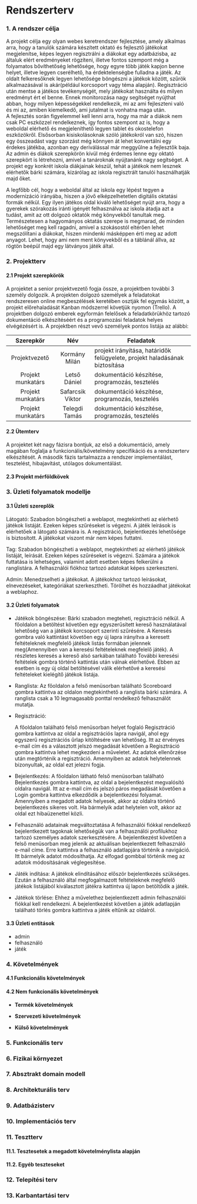 # Rendszerterv



### 1. A rendszer célja

A projekt célja egy olyan webes keretrendszer fejlesztése, amely alkalmas arra, hogy  a tanulók számára készített oktató és fejlesztő játékokat megjelenítse, képes legyen regisztrálni a diákokat egy adatbázisba, az általuk elért eredményeket rögzíteni, illetve fontos szempont még a folyamatos bővíthetőség lehetősége, hogy egyre több játék kapjon benne helyet, illetve legyen cserélhető, ha érdektelenségbe fulladna a játék.
Az oldalt felkeresőknek legyen lehetősége böngészni a játékok között, szűrök alkalmazásával is akár(például korcsoport vagy téma alapján). Regisztráció után mentse a játékos tevékenységét, mely játékokat használta és milyen eredményt ért el benne. Ennek monitorozása nagy segítséget nyújthat abban, hogy milyen képességekkel rendelkezik, mi az ami fejleszteni való és mi az, amiben kiemelkedő, ami jutalmat is vonhatna maga után.  
A fejlesztés során figyelemmel kell lenni arra, hogy ma már a diákok nem csak PC eszközzel rendelkeznek, így fontos szempont az is, hogy a weboldal elérhető és megjeleníthető legyen tablet és okostelefon eszközökről. Elsősorban kisiskolásoknak szóló játékokról van szó, hiszen egy összeadást vagy szorzást még könnyen át lehet konvertálni egy érdekes játékba, azonban egy deriválással már meggyűlne a fejlesztők baja.
Az admin és diákok szerepkörön kívül még érdemes lenne egy oktató szerepkört is létrehozni, amivel a tanároknak nyújtanánk nagy segítséget. A projekt egy konkrét iskola diákjainak készül, tehát a játékok nem lesznek elérhetők bárki számára, kizárólag az iskola regisztrált tanulói használhatják majd őket.

A legfőbb cél, hogy a weboldal által az iskola egy lépést tegyen a modernizáció irányába, hiszen a jövő elképzelhetetlen digitális oktatási formák nélkül. Egy ilyen játékos oldal kiváló lehetőséget nyújt arra, hogy a gyerekek szórakozás iránti igényét felhasználva az iskola átadja azt a tudást, amit az ott dolgozó oktatók még könyvekből tanultak meg. Természetesen a hagyományos oktatás szerepe is megmarad, de minden lehetőséget meg kell ragadni, amivel a szokásostól eltérően lehet megszólítani a diákokat, hiszen mindenki másképpen érti meg az adott anyagot. Lehet, hogy ami nem ment könyvekből és a táblánál állva, az rögtön beépül majd egy látványos játék által.

### 2. Projektterv

####    2.1 Projekt szerepkörök

A projektet a senior projektvezető fogja össze, a projektben további 3 személy dolgozik. A projekten dolgozó személyek a feladatokat rendszeresen online megbeszélések keretében osztják fel egymás között, a projekt előrehaladását Kanban módszerrel követjük nyomon (Trello). A projektben dolgozó emberek egyformán felelősek a feladatkörükhöz tartozó dokumentáció elkészítéséért és a programozási feladatok helyes elvégézésért is. A projektben részt vevő személyek pontos listája az alábbi:

|Szerepkör|Név|Feladatok|
|:----------------------------:|:---------------------------------------------:|--------------------------------------------------------------------------|
|Projektvezető|Kormány Milán|projekt irányítása, határidők felügyelete, projekt haladásának biztosítása|
|Projekt munkatárs|Letső Dániel|dokumentáció készítése, programozás, tesztelés|
|Projekt munkatárs|Safarcsik Viktor|dokumentáció készítése, programozás, tesztelés|
|Projekt munkatárs|Telegdi Tamás|dokumentáció készítése, programozás, tesztelés|

####    2.2 Ütemterv

A projektet két nagy fázisra bontjuk, az első a dokumentáció, amely magában foglalja a funkcionális/követelmény specifikáció és a rendszerterv elkészítését.
A második fázis tartalmazza a rendszer implementálást, tesztelést, hibajavítást, utólagos dokumentálást.

####    2.3 Projekt mérföldkövek



### 3. Üzleti folyamatok modellje

#### 			3.1 Üzleti szereplők

Látogató: Szabadon böngészheti a weblapot, megtekintheti az elérhető játékok listáját. Ezeken képes 	szűréseket is végezni. A játék leírások is elérhetőek a látogató számára is. A regisztráció, bejelentkezés lehetősége is biztosított. A játékokat viszont már nem képes futtatni.

Tag: Szabadon böngészheti a weblapot, megtekintheti az elérhető játékok listáját, leírását. Ezeken képes 	szűréseket is végezni. Számára a játékok futtatása is lehetséges, valamint adott esetben képes felkerülni a ranglistára. A felhasználói fiókhoz tartozó adatokat képes szerkeszteni.

Admin: Menedzselheti a játékokat. A játékokhoz tartozó leírásokat, elnevezéseket, kategóriákat szerkesztheti. Törölhet és hozzáadhat játékokat a weblaphoz.

#### 			3.2 Üzleti folyamatok

- Játékok böngészése: 
  Bárki szabadon megteheti, regisztráció nélkül. A főoldalon a betöltést követően egy egyszerűsített kereső használatával lehetőség van a játékok korcsoport szerinti szűrésére. A Keresés gombra való kattintást követően egy új lapra irányítva a keresett feltételeknek megfelelő játékok listás formában jelennek meg(Amennyiben van a keresési feltételeknek megfelelő játék). 
  A részletes keresés a kereső alsó sarkában található További keresési feltételek gombra történő kattintás után válnak elérhetővé. Ebben az esetben is egy új oldal betöltésével válik elérhetővé a keresési feltételeket kielégítő játékok listája.

- Ranglista:
  Az főoldalon a felső menüsorban található Scoreboard gombra kattintva az oldalon megtekinthető a ranglista bárki számára. A ranglista csak a 10 legmagasabb ponttal rendelkező felhasználót mutatja. 

- Regisztráció:

  A főoldalon található felső menüsorban helyet foglaló Regisztráció gombra kattintva az oldal a regisztrációs lapra navigál, ahol egy egyszerű regisztrációs űrlap kitöltésére van lehetőség. Itt az érvényes e-mail cím és a választott jelszó megadását követően a Regisztráció gombra kattintva lehet megkezdeni a műveletet. Az adatok ellenőrzése után megtörténik a regisztráció. Amennyiben az adatok helytelennek bizonyultak, az oldal ezt jelezni fogja.
  

- Bejelentkezés:
  A főoldalon látható felső menüsorban található Bejelentkezés gombra kattintva, az oldal a bejelentkezést megvalósító oldalra navigál. Itt az e-mail cím és jelszó páros megadását követően a Login gombra kattintva elkezdődik a bejelentkezési folyamat. Amennyiben a megadott adatok helyesek, akkor az oldalra történő bejelentkezés sikeres volt. Ha bármelyik adat helytelen volt, akkor az oldal ezt hibaüzenettel közli.

- Felhasználó adatainak megváltoztatása
  A felhasználói fiókkal rendelkező bejelentkezett tagoknak lehetőségük van a felhasználói profilukhoz tartozó személyes adatok szerkesztésére. A bejelentkezést követően a felső menüsorban meg jelenik az aktuálisan bejelentkezett felhasználó e-mail címe. Erre kattintva a felhasználó adatlapjára történik a navigáció. Itt bármelyik adatot módosíthatja. Az elfogad gombbal történik meg az adatok módosításának véglegesítése.
  

- Játék indítása:
  A játékok elindításához először bejelentkezés szükséges. Ezután a felhasználó által megfogalmazott feltételeknek megfelelő játékok listájából kiválasztott játékra kattintva új lapon betöltődik a játék. 

- Játékok törlése:
  Ehhez a művelethez bejelentkezett admin felhasználói fiókkal kell rendelkezni. A bejelentkezést követően a játék adatlapján található törlés gombra kattintva a játék eltűnik az oldalról.

#### 			3.3 Üzleti entitások

- admin
- felhasználó
- játék

### 4. Követelmények

#### 4.1 Funkcionális követelmények



#### 4.2 Nem funkcionális követelmények 

- **Termék követelmények**

- **Szervezeti követelmények**

- **Külső követelmények**

  

### 5. Funkcionális terv



### 6. Fizikai környezet


### 7. Absztrakt domain modell




### 8. Architekturális terv



### 9. Adatbázisterv




### 10. Implementációs terv



### 11. Tesztterv



#### 11.1. Tesztesetek a megadott követelménylista alapján



#### 11.2. Egyéb teszteseket




### 12. Telepítési terv



### 13. Karbantartási terv

